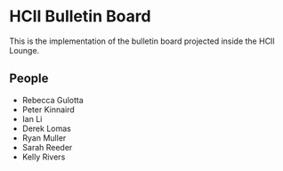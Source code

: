HCII Bulletin Board
===================

This is the implementation of the bulletin board projected inside the HCII Lounge.

People
------

* Rebecca Gulotta
* Peter Kinnaird
* Ian Li
* Derek Lomas
* Ryan Muller
* Sarah Reeder
* Kelly Rivers
